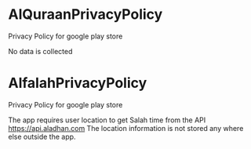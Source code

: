 # AlQuraanPrivacyPolicy
Privacy Policy for google play store

No data is collected


# AlfalahPrivacyPolicy
Privacy Policy for google play store

The app requires user location to get Salah time from the API https://api.aladhan.com
The location information is not stored any where else outside the app.



